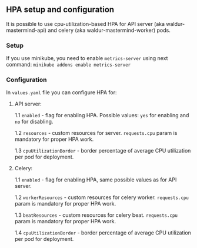 ## HPA setup and configuration
It is possible to use cpu-utilization-based HPA for API server (aka waldur-mastermind-api) and celery (aka waldur-mastermind-worker) pods.
### Setup
If you use minikube, you need to enable `metrics-server` using next command:
`minikube addons enable metrics-server` 
### Configuration
In `values.yaml` file you can configure HPA for:
1) API server:

    1.1 `enabled` - flag for enabling HPA. Possible values: `yes` for enabling and `no` for disabling.
    
    1.2 `resources` - custom resources for server. `requests.cpu` param is mandatory for proper HPA work.
    
    1.3 `cpuUtilizationBorder` - border percentage of average CPU utilization per pod for deployment.
    
2) Celery:
    
    1.1 `enabled` - flag for enabling HPA, same possible values as for API server.
    
    1.2 `workerResources` - custom resources for celery worker. `requests.cpu` param is mandatory for proper HPA work.
    
    1.3 `beatResources` - custom resources for celery beat. `requests.cpu` param is mandatory for proper HPA work.
    
    1.4 `cpuUtilizationBorder` - border percentage of average CPU utilization per pod for deployment.
